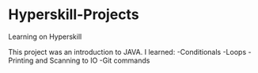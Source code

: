 # Hyperskill-Projects
Learning on Hyperskill

This project was an introduction to JAVA. I learned:
-Conditionals
-Loops
-Printing and Scanning to IO
-Git commands

